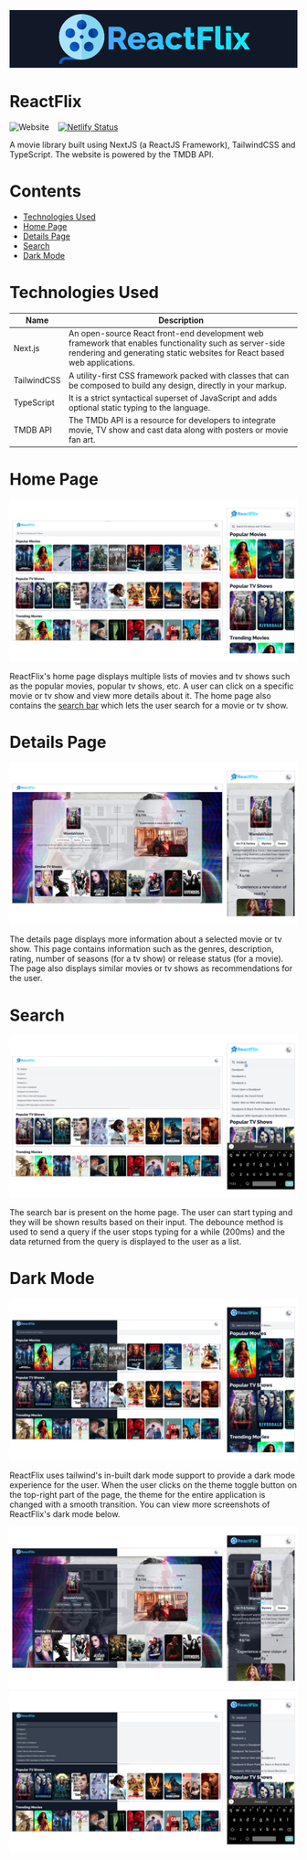 ![Reactflix](docs/images/github-banner.png)

# ReactFlix
![Website](https://img.shields.io/website?logo=React&style=for-the-badge&url=https%3A%2F%2Fmovies.sanketnaik.dev) &nbsp;&nbsp; [![Netlify Status](https://api.netlify.com/api/v1/badges/4e5ec427-f4d1-4227-a4fe-420a8deb56fe/deploy-status)](https://app.netlify.com/sites/movies-sanketnaikdev/deploys)

A movie library built using NextJS (a ReactJS Framework), TailwindCSS and TypeScript. The website is powered by the TMDB API. 

# Contents

- [Technologies Used](#technologies-used)
- [Home Page](#home-page)
- [Details Page](#details-page)
- [Search](#search)
- [Dark Mode](#dark-mode)


# Technologies Used

| Name        | Description |
| ----------- | ---------------- |
| Next.js     | An open-source React front-end development web framework that enables functionality such as server-side rendering and generating static websites for React based web applications. |
| TailwindCSS | A utility-first CSS framework packed with classes that can be composed to build any design, directly in your markup. |
| TypeScript  | It is a strict syntactical superset of JavaScript and adds optional static typing to the language. |
| TMDB API    | The TMDb API is a resource for developers to integrate movie, TV show and cast data along with posters or movie fan art.|


# Home Page
![Home Page](docs/images/home-page.png)

ReactFlix's home page displays multiple lists of movies and tv shows such as the popular movies, popular tv shows, etc. A user can click on a specific movie or tv show and view more details about it. The home page also contains the [search bar](#search) which lets the user search for a movie or tv show.  

# Details Page
![Details Page](docs/images/details-page-light.png)

The details page displays more information about a selected movie or tv show. This page contains information such as the genres, description, rating, number of seasons (for a tv show) or release status (for a movie). The page also displays similar movies or tv shows as recommendations for the user.

# Search
![Search](docs/images/search-light.png)

The search bar is present on the home page. The user can start typing and they will be shown results based on their input. The debounce method is used to send a query if the user stops typing for a while (200ms) and the data returned from the query is displayed to the user as a list.

# Dark Mode
![Home Page Dark Mode](docs/images/dark-mode-home.png)

ReactFlix uses tailwind's in-built dark mode support to provide a dark mode experience for the user. When the user clicks on the theme toggle button on the top-right part of the page, the theme for the entire application is changed with a smooth transition. You can view more screenshots of ReactFlix's dark mode below.

![Details Page Dark Mode](docs/images/details-page-dark.png)
![Search Dark](docs/images/search-dark.png)